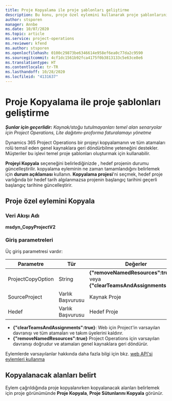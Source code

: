 ```yaml
---
title: Proje Kopyalama ile proje şablonları geliştirme
description: Bu konu, proje özel eylemini kullanarak proje şablonlarının nasıl oluşturulacağı hakkında bilgiler sağlar.
author: stsporen
manager: Annbe
ms.date: 10/07/2020
ms.topic: article
ms.service: project-operations
ms.reviewer: kfend
ms.author: stsporen
ms.openlocfilehash: 0100c29873be6346614e958ef6ea0c77da2c9590
ms.sourcegitcommit: 4cf1dc1561b92fca4175f0b3813133c5e63ce8e6
ms.translationtype: HT
ms.contentlocale: tr-TR
ms.lasthandoff: 10/28/2020
ms.locfileid: "4131637"
---
```

# <a name="develop-project-templates-with-copy-project"></a>Proje Kopyalama ile proje şablonları geliştirme

_**Şunlar için geçerlidir:** Kaynak/stoğu tutulmayanları temel alan senaryolar için Project Operations, Lite dağıtımı-proforma faturalamayı yönetme_

Dynamics 365 Project Operations bir projeyi kopyalamanın ve tüm atamaları rolü temsil eden genel kaynaklara geri döndürbilme yeteneğini destekler. Müşteriler bu işlevi temel proje şablonları oluşturmak için kullanabilir.

**Projeyi Kopyala** seçeneğini belirlediğinizde , hedef projenin durumu güncelleştirilir. kopyalama eyleminin ne zaman tamamlandığını belirlemek için **durum açıklaması** kullanın. **Kopyalama projesi**'ni seçmek, hedef proje varlığında bir hedef tarih algılanmazsa projenin başlangıç tarihini geçerli başlangıç tarihine güncelleştirir.

## <a name="copy-project-custom-action"></a>Proje özel eylemini Kopyala 

### <a name="name"></a>Veri Akışı Adı 

**msdyn_CopyProjectV2**

### <a name="input-parameters"></a>Giriş parametreleri
Üç giriş parametresi vardır:

| Parametre          | Tür   | Değerler                                                   | 
|--------------------|--------|----------------------------------------------------------|
| ProjectCopyOption  | String | **{"removeNamedResources":true}** veya **{"clearTeamsAndAssignments":true}** |
| SourceProject      | Varlık Başvurusu | Kaynak Proje |
| Hedef             | Varlık Başvurusu | Hedef Proje |


- **{"clearTeamsAndAssignments":true}**: Web için Project'in varsayılan davranışı ve tüm atamaları ve takım üyelerini kaldırır.
- **{"removeNamedResources":true}** Project Operations için varsayılan davranışı doğrudur ve atamaları genel kaynaklara geri döndürür.

Eylemlerde varsayılanlar hakkında daha fazla bilgi için bkz. [web API'si eylemleri kullanma](https://docs.microsoft.com/powerapps/developer/common-data-service/webapi/use-web-api-actions)

## <a name="specify-fields-to-copy"></a>Kopyalanacak alanları belirt 
Eylem çağrıldığında proje kopyalanırken kopyalanacak alanları belirlemek için proje görünümünde **Proje Kopyala**, **Proje Sütunlarını Kopyala** görünür.
